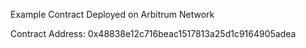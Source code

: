 Example Contract Deployed on Arbitrum Network

Contract Address: 0x48838e12c716beac1517813a25d1c9164905adea
